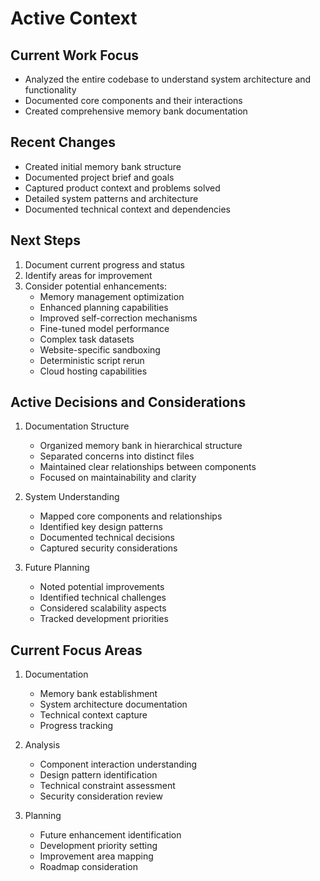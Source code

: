 # Active Context

## Current Work Focus
- Analyzed the entire codebase to understand system architecture and functionality
- Documented core components and their interactions
- Created comprehensive memory bank documentation

## Recent Changes
- Created initial memory bank structure
- Documented project brief and goals
- Captured product context and problems solved
- Detailed system patterns and architecture
- Documented technical context and dependencies

## Next Steps
1. Document current progress and status
2. Identify areas for improvement
3. Consider potential enhancements:
   - Memory management optimization
   - Enhanced planning capabilities
   - Improved self-correction mechanisms
   - Fine-tuned model performance
   - Complex task datasets
   - Website-specific sandboxing
   - Deterministic script rerun
   - Cloud hosting capabilities

## Active Decisions and Considerations

1. Documentation Structure
   - Organized memory bank in hierarchical structure
   - Separated concerns into distinct files
   - Maintained clear relationships between components
   - Focused on maintainability and clarity

2. System Understanding
   - Mapped core components and relationships
   - Identified key design patterns
   - Documented technical decisions
   - Captured security considerations

3. Future Planning
   - Noted potential improvements
   - Identified technical challenges
   - Considered scalability aspects
   - Tracked development priorities

## Current Focus Areas

1. Documentation
   - Memory bank establishment
   - System architecture documentation
   - Technical context capture
   - Progress tracking

2. Analysis
   - Component interaction understanding
   - Design pattern identification
   - Technical constraint assessment
   - Security consideration review

3. Planning
   - Future enhancement identification
   - Development priority setting
   - Improvement area mapping
   - Roadmap consideration
